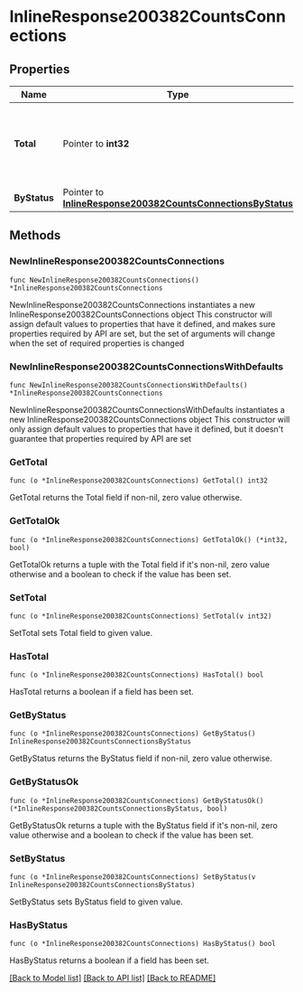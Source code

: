 # InlineResponse200382CountsConnections

## Properties

Name | Type | Description | Notes
------------ | ------------- | ------------- | -------------
**Total** | Pointer to **int32** | Wireless LAN controller associated total access point count | [optional] 
**ByStatus** | Pointer to [**InlineResponse200382CountsConnectionsByStatus**](InlineResponse200382CountsConnectionsByStatus.md) |  | [optional] 

## Methods

### NewInlineResponse200382CountsConnections

`func NewInlineResponse200382CountsConnections() *InlineResponse200382CountsConnections`

NewInlineResponse200382CountsConnections instantiates a new InlineResponse200382CountsConnections object
This constructor will assign default values to properties that have it defined,
and makes sure properties required by API are set, but the set of arguments
will change when the set of required properties is changed

### NewInlineResponse200382CountsConnectionsWithDefaults

`func NewInlineResponse200382CountsConnectionsWithDefaults() *InlineResponse200382CountsConnections`

NewInlineResponse200382CountsConnectionsWithDefaults instantiates a new InlineResponse200382CountsConnections object
This constructor will only assign default values to properties that have it defined,
but it doesn't guarantee that properties required by API are set

### GetTotal

`func (o *InlineResponse200382CountsConnections) GetTotal() int32`

GetTotal returns the Total field if non-nil, zero value otherwise.

### GetTotalOk

`func (o *InlineResponse200382CountsConnections) GetTotalOk() (*int32, bool)`

GetTotalOk returns a tuple with the Total field if it's non-nil, zero value otherwise
and a boolean to check if the value has been set.

### SetTotal

`func (o *InlineResponse200382CountsConnections) SetTotal(v int32)`

SetTotal sets Total field to given value.

### HasTotal

`func (o *InlineResponse200382CountsConnections) HasTotal() bool`

HasTotal returns a boolean if a field has been set.

### GetByStatus

`func (o *InlineResponse200382CountsConnections) GetByStatus() InlineResponse200382CountsConnectionsByStatus`

GetByStatus returns the ByStatus field if non-nil, zero value otherwise.

### GetByStatusOk

`func (o *InlineResponse200382CountsConnections) GetByStatusOk() (*InlineResponse200382CountsConnectionsByStatus, bool)`

GetByStatusOk returns a tuple with the ByStatus field if it's non-nil, zero value otherwise
and a boolean to check if the value has been set.

### SetByStatus

`func (o *InlineResponse200382CountsConnections) SetByStatus(v InlineResponse200382CountsConnectionsByStatus)`

SetByStatus sets ByStatus field to given value.

### HasByStatus

`func (o *InlineResponse200382CountsConnections) HasByStatus() bool`

HasByStatus returns a boolean if a field has been set.


[[Back to Model list]](../README.md#documentation-for-models) [[Back to API list]](../README.md#documentation-for-api-endpoints) [[Back to README]](../README.md)


